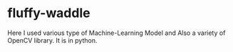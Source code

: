 # fluffy-waddle
Here I used various type of Machine-Learning Model and Also a variety of OpenCV library.
It is in python.
